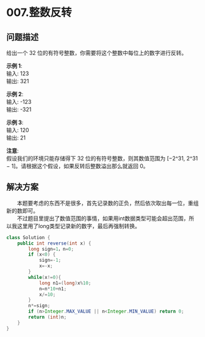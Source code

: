 # 007.整数反转

## **问题描述**  

给出一个 32 位的有符号整数，你需要将这个整数中每位上的数字进行反转。  

**示例 1**:  
输入: 123  
输出: 321  

**示例 2**:  
输入: -123  
输出: -321  

**示例 3**:  
输入: 120  
输出: 21  

**注意**:  
假设我们的环境只能存储得下 32 位的有符号整数，则其数值范围为 [−2^31,  2^31 − 1]。请根据这个假设，如果反转后整数溢出那么就返回 0。  

## **解决方案**  

&emsp;&emsp;本题要考虑的东西不是很多，首先记录数的正负，然后依次取出每一位，重组新的数即可。  
&emsp;&emsp;不过题目里提出了数值范围的事情，如果用int数据类型可能会超出范围，所以我这里用了long类型记录新的数字，最后再强制转换。

```java
class Solution {
    public int reverse(int x) {
        long sign=1，n=0;
        if (x<0) {
            sign=-1;
            x=-x;
        }
        while(x!=0){
            long n1=(long)x%10;
            n=n*10+n1;
            x/=10;
        }
        n*=sign;
        if (n>Integer.MAX_VALUE || n<Integer.MIN_VALUE) return 0;
        return (int)n;
    }
}
```